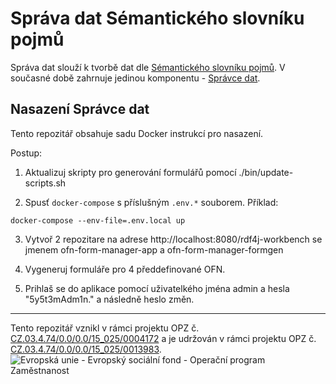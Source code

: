 # Správa dat Sémantického slovníku pojmů

Správa dat slouží k tvorbě dat dle [Sémantického slovníku pojmů](https://xn--slovnk-7va.gov.cz/). V současné době zahrnuje jedinou komponentu - [Správce dat](https://github.com/opendata-mvcr/ofn-record-manager).

## Nasazení Správce dat

Tento repozitář obsahuje sadu Docker instrukcí pro nasazení.

Postup:

1. Aktualizuj skripty pro generování formulářů pomocí ./bin/update-scripts.sh

2. Spusť `docker-compose` s příslušným `.env.*` souborem. Příklad:

```
docker-compose --env-file=.env.local up
```

3. Vytvoř 2 repozitare na adrese http://localhost:8080/rdf4j-workbench se jmenem ofn-form-manager-app a ofn-form-manager-formgen

4. Vygeneruj formuláře pro 4 předdefinované OFN.

5. Prihlaš se do aplikace pomocí uživatelkého jména admin a hesla "5y5t3mAdm1n." a následně heslo změn.


-----

Tento repozitář vznikl v rámci projektu OPZ č. [CZ.03.4.74/0.0/0.0/15_025/0004172](https://esf2014.esfcr.cz/PublicPortal/Views/Projekty/Public/ProjektDetailPublicPage.aspx?action=get&datovySkladId=7CCECB36-FB27-4B75-9F6B-6892D2107FD8) a je udržován v rámci projektu OPZ č. [CZ.03.4.74/0.0/0.0/15_025/0013983](https://esf2014.esfcr.cz/PublicPortal/Views/Projekty/Public/ProjektDetailPublicPage.aspx?action=get&datovySkladId=F5E162B2-15EC-4BBE-9ABD-066388F3D412).
![Evropská unie - Evropský sociální fond - Operační program Zaměstnanost](https://data.gov.cz/images/ozp_logo_cz.jpg)


